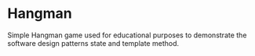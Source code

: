 # Hangman
Simple Hangman game used for educational purposes to demonstrate the software design patterns state and template method.
